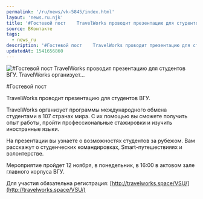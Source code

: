 ```yaml
---
permalink: '/ru/news/vk-5845/index.html'
layout: 'news.ru.njk'
title: '#Гостевой пост    TravelWorks проводит презентацию для студентов ВГУ.    TravelWorks организует…'
source: ВКонтакте
tags:
  - news_ru
description: '#Гостевой пост    TravelWorks проводит презентацию для студентов ВГУ.    TravelWorks организует…'
updatedAt: 1541656860
---
```

![#Гостевой пост    TravelWorks проводит презентацию для студентов ВГУ.    TravelWorks организует…](https://sun9-59.userapi.com/impf/c845021/v845021892/12e475/qG-y53kVCh0.jpg?size=640x380&quality=96&proxy=1&sign=00787bade995611e51e9b7eea65f37b0&c_uniq_tag=fDPqutGMGpB6FFP6u9TK6B2EGj4l2kb3sIPHTLeAKJI&type=album)

#Гостевой пост

TravelWorks проводит презентацию для студентов ВГУ.

TravelWorks организует программы международного обмена студентами в 107 странах мира. С их помощью вы сможете получить опыт работы, пройти профессиональные стажировки и изучить иностранные языки.

На презентации вы узнаете о возможностях студентов за рубежом. Вам расскажут о студенческих командировках, Smart-путешествияях и волонтерстве.

Мероприятие пройдет 12 ноября, в понедельник, в 16:00 в актовом зале главного корпуса ВГУ.

Для участия обязательна регистрация: [http://travelworks.space/VSU/](http://travelworks.space/VSU/)
